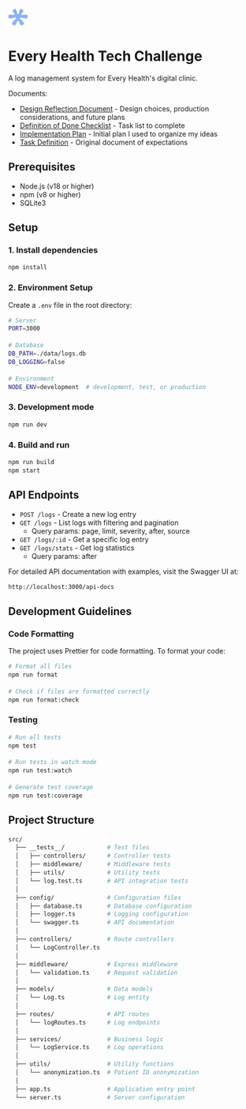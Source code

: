  <img src="./images/everyhealth-logo.png" alt="Every Health Logo" width="40"/>

# Every Health Tech Challenge
  
A log management system for Every Health's digital clinic.

Documents:

- [Design Reflection Document](./docs/DesignReflectionDocument.md) - Design choices, production considerations, and future plans
- [Definition of Done Checklist](./docs/DODChecklist.md) - Task list to complete
- [Implementation Plan](./docs/ImplementationPlan.md) - Initial plan I used to organize my ideas
- [Task Definition](./docs/TaskDefinition.md) - Original document of expectations

## Prerequisites

- Node.js (v18 or higher)
- npm (v8 or higher)
- SQLite3

## Setup

### 1. Install dependencies

```bash
npm install
```

### 2. Environment Setup

Create a `.env` file in the root directory:

```bash
# Server
PORT=3000

# Database
DB_PATH=./data/logs.db
DB_LOGGING=false

# Environment
NODE_ENV=development  # development, test, or production
```

### 3. Development mode

```bash
npm run dev
```

### 4. Build and run

```bash
npm run build
npm start
```

## API Endpoints

- `POST /logs` - Create a new log entry
- `GET /logs` - List logs with filtering and pagination
  - Query params: page, limit, severity, after, source
- `GET /logs/:id` - Get a specific log entry
- `GET /logs/stats` - Get log statistics
  - Query params: after

For detailed API documentation with examples, visit the Swagger UI at:

```bash
http://localhost:3000/api-docs
```

## Development Guidelines

### Code Formatting

The project uses Prettier for code formatting. To format your code:

```bash
# Format all files
npm run format

# Check if files are formatted correctly
npm run format:check
```

### Testing

```bash
# Run all tests
npm test

# Run tests in watch mode
npm run test:watch

# Generate test coverage
npm run test:coverage
```

## Project Structure

```bash
src/
  ├── __tests__/            # Test files
  │   ├── controllers/      # Controller tests
  │   ├── middleware/       # Middleware tests
  │   ├── utils/            # Utility tests
  │   └── log.test.ts       # API integration tests
  │
  ├── config/               # Configuration files
  │   ├── database.ts       # Database configuration
  │   ├── logger.ts         # Logging configuration
  │   └── swagger.ts        # API documentation
  │
  ├── controllers/          # Route controllers
  │   └── LogController.ts
  │
  ├── middleware/           # Express middleware
  │   └── validation.ts     # Request validation
  │
  ├── models/               # Data models
  │   └── Log.ts            # Log entity
  │
  ├── routes/               # API routes
  │   └── logRoutes.ts      # Log endpoints
  │
  ├── services/             # Business logic
  │   └── LogService.ts     # Log operations
  │
  ├── utils/                # Utility functions
  │   └── anonymization.ts  # Patient ID anonymization
  │
  ├── app.ts                # Application entry point
  └── server.ts             # Server configuration
```
